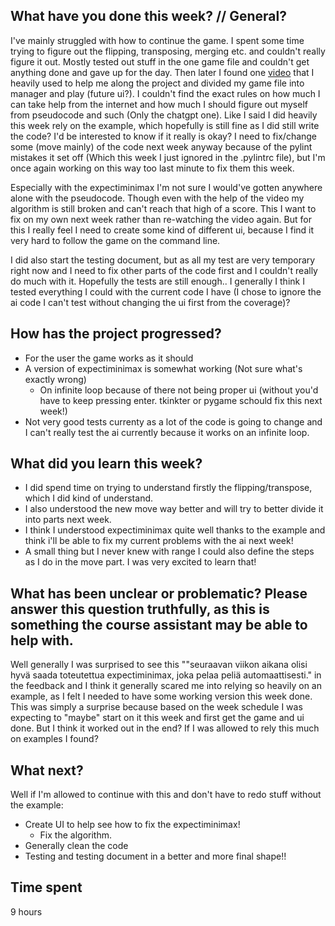 ## What have you done this week? // General?
I've mainly struggled with how to continue the game. I spent some time trying to figure out the flipping, transposing, merging etc. and couldn't really figure it out. Mostly tested out stuff in the one game file and couldn't get anything done and gave up for the day. Then later I found one [video](https://www.youtube.com/watch?v=0fOLkZJ-Q6I&ab_channel=MichaelSchrandt) that I heavily used to help me along the project and divided my game file into manager and play (future ui?). I couldn't find the exact rules on how much I can take help from the internet and how much I should figure out myself from pseudocode and such (Only the chatgpt one). Like I said I did heavily this week rely on the example, which hopefully is still fine as I did still write the code? I'd be interested to know if it really is okay? I need to fix/change some (move mainly) of the code next week anyway because of the pylint mistakes it set off (Which this week I just ignored in the .pylintrc file), but I'm once again working on this way too last minute to fix them this week. 

Especially with the expectiminimax I'm not sure I would've gotten anywhere alone with the pseudocode. Though even with the help of the video my algorithm is still broken and can't reach that high of a score. This I want to fix on my own next week rather than re-watching the video again. But for this I really feel I need to create some kind of different ui, because I find it very hard to follow the game on the command line.

I did also start the testing document, but as all my test are very temporary right now and I need to fix other parts of the code first and I couldn't really do much with it. Hopefully the tests are still enough.. I generally I think I tested everything I could with the current code I have (I chose to ignore the ai code I can't test without changing the ui first from the coverage)? 

## How has the project progressed?
- For the user the game works as it should
- A version of expectiminimax is somewhat working (Not sure what's exactly wrong)
    - On infinite loop because of there not being proper ui (without you'd have to keep pressing enter. tkinkter or pygame schould fix this next week!)
- Not very good tests currenty as a lot of the code is going to change and I can't really test the ai currently because it works on an infinite loop.

## What did you learn this week?
- I did spend time on trying to understand firstly the flipping/transpose, which I did kind of understand.
- I also understood the new move way better and will try to better divide it into parts next week.
- I think I understood expectiminimax quite well thanks to the example and think i'll be able to fix my current problems with the ai next week!
- A small thing but I never knew with range I could also define the steps as I do in the move part. I was very excited to learn that!

## What has been unclear or problematic? Please answer this question truthfully, as this is something the course assistant may be able to help with.
Well generally I was surprised to see this ""seuraavan viikon aikana olisi hyvä saada toteutettua expectiminimax, joka pelaa peliä automaattisesti." in the feedback and I think it generally scared me into relying so heavily on an example, as I felt I needed to have some working version this week done. This was simply a surprise because based on the week schedule I was expecting to "maybe" start on it this week and first get the game and ui done. But I think it worked out in the end? If I was allowed to rely this much on examples I found?

## What next?
Well if I'm allowed to continue with this and don't have to redo stuff without the example:
- Create UI to help see how to fix the expectiminimax!
    - Fix the algorithm.
- Generally clean the code
- Testing and testing document in a better and more final shape!!

## Time spent
9 hours

